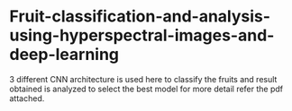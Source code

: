 # Fruit-classification-and-analysis-using-hyperspectral-images-and-deep-learning
3 different CNN architecture is used here to classify the fruits and result obtained is analyzed to select the best model for more detail refer the pdf attached.
